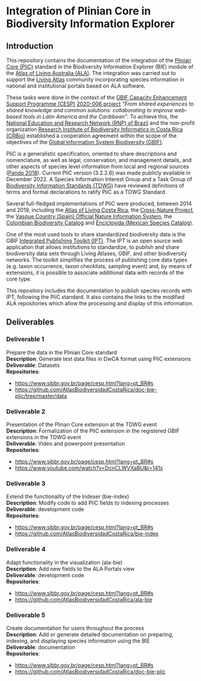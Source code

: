 # Integration of Plinian Core in Biodiversity Information Explorer

## Introduction
This repository contains the documentation of the integration of the [Plinian Core (PliC)](https://github.com/tdwg/PlinianCore) standard in the Biodiversity Information Explorer (BIE) module of the [Atlas of Living Australia (ALA)](https://www.ala.org.au/). The integration was carried out to support the [Living Atlas](https://living-atlases.gbif.org/) community incorporating species information in national and institutional portals based on ALA software.

These tasks were done in the context of the [GBIF Capacity Enhancement Support Programme (CESP)](https://www.gbif.org/programme/82219/capacity-enhancement-support-programme) [2020-006 project](https://www.gbif.org/project/4YJIFEvYJi5kfuUVzNcfYH/from-shared-experiences-to-shared-knowledge-and-common-solutions-collaborating-to-improve-web-based-tools-in-latin-america-and-the-caribbean) *"From shared experiences to shared knowledge and common solutions: collaborating to improve web-based tools in Latin America and the Caribbean"*. To achieve this, the [National Education and Research Network (RNP) of Brazil](https://www.rnp.br/) and the non-profit organization [Research Institute of Biodiversity Informatics in Costa Rica (CRBio)](http://www.crbio.org) established a cooperation agreement within the scope of the objectives of the [Global Information System Biodiversity (GBIF)](https://www.gbif.org/).

PliC is a generalistic specification, oriented to share descriptions and nomenclature, as well as legal, conservation, and management details, and other aspects of species level information from local and regional sources ([Pando 2018](https://doi.org/10.3897/biss.2.25869)). Current PliC version (3.2.2.6) was made publicly available in December 2022. A Species Information Interest Group and a Task Group of [Biodiversity Information Standards (TDWG)](https://www.tdwg.org/)  have reviewed definitions of terms and formal declarations to ratify PliC as a TDWG Standard. 

Several full-fledged implementations of PliC were produced, between 2014 and 2019, including the [Atlas of Living Costa Rica](http://www.crbio.org), the [Cross-Nature Project](https://datos.iepnb.es/), the [Vasque Country (Spain) Official Nature Information System](https://www.opendata.euskadi.eus/katalogoa/-/txostenak-ikerketak/espezieei-buruzko-informazioa-euskadiko-naturari-buruzko-informazio-sistema/), the [Colombian Biodiversity Catalog](https://catalogo.biodiversidad.co/) and [Enciclovida (Mexican Species Catalog)](https://enciclovida.mx/).

One of the most used tools to share standardized biodiversity data is the GBIF [Integrated Publishing Toolkit (IPT)](https://www.gbif.org/ipt). The IPT is an open source web application that allows institutions to standardize, to publish and share biodiversity data sets through Living Atlases, GBIF, and other biodiversity networks. The toolkit simplifies the process of publishing core data types (e.g. taxon occurrence, taxon checklists, sampling event) and, by means of extensions, it is possible to associate additional data with records of the core type.

This repository includes the documentation to publish species records with IPT, following the PliC standard. It also contains the links to the modified ALA repositories which allow the processing and display of this information.

## Deliverables

### Deliverable 1
Prepare the data in the Plinian Core standard\
**Description**: Generate test data files in DwCA format using PliC extensions\
**Deliverable**: Datasets\
**Repositories**:
- https://www.sibbr.gov.br/page/cesp.html?lang=pt_BR#s
- https://github.com/AtlasBiodiversidadCostaRica/doc-bie-plic/tree/master/data
                     
### Deliverable 2
Presentation of the Plinan Core extension at the TDWG event\
**Description**: Formalization of the PliC extension in the registered GBIF extensions in the TDWG event\
**Deliverable**: Video and powerpoint presentation\
**Repositories**:
- https://www.sibbr.gov.br/page/cesp.html?lang=pt_BR#s
- https://www.youtube.com/watch?v=DcnCLWVXaBU&t=141s

### Deliverable 3
Extend the functionality of the Indexer (bie-index)\
**Description**: Modify code to add PliC fields to indexing processes\
**Deliverable**: development code\
**Repositories**:
- https://www.sibbr.gov.br/page/cesp.html?lang=pt_BR#s
- https://github.com/AtlasBiodiversidadCostaRica/bie-index


### Deliverable 4
Adapt functionality in the visualization (ala-bie)\
**Description**: Add new fields to the ALA Portals view\
**Deliverable**: development code\
**Repositories**:
- https://www.sibbr.gov.br/page/cesp.html?lang=pt_BR#s
- https://github.com/AtlasBiodiversidadCostaRica/ala-bie


### Deliverable 5
Create documentation for users throughout the process\
**Description**: Add or generate detailed documentation on preparing, indexing, and displaying species information using the BIE\
**Deliverable**: documentation\
**Repositories**:
- https://www.sibbr.gov.br/page/cesp.html?lang=pt_BR#s
- https://github.com/AtlasBiodiversidadCostaRica/doc-bie-plic
